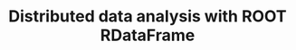 ---
layout: default
title: Distributed data analysis with ROOT RDataFrame
authors: Vincenzo Eduardo Padulano, Javier Cervantes Villanueva, Enrico Guiraud and Enric Tejedor Saavedra
publication: 24th International Conference on Computing in High Energy and Nuclear Physics (CHEP 2019) Adelaide, Australia, November 4-8, 2019
type: RDF
doi: 10.1051/epjconf/202024503009
---
